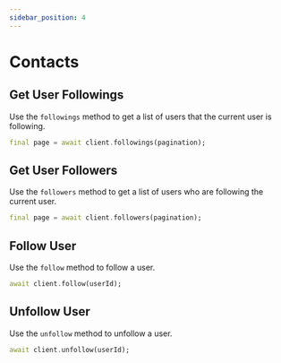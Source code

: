 ```yaml
---
sidebar_position: 4
---
```


# Contacts

## Get User Followings

Use the `followings` method to get a list of users that the current user is following.

```dart
final page = await client.followings(pagination);
```

## Get User Followers

Use the `followers` method to get a list of users who are following the current user.

```dart
final page = await client.followers(pagination);
```

## Follow User

Use the `follow` method to follow a user.

```dart
await client.follow(userId);
```

## Unfollow User

Use the `unfollow` method to unfollow a user.

```dart
await client.unfollow(userId);
```
